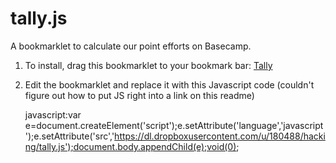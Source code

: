 tally.js
========

A bookmarklet to calculate our point efforts on Basecamp. 

1. To install, drag this bookmarklet to your bookmark bar: <a href="replace_me">Tally</a>
2. Edit the bookmarklet and replace it with this Javascript code (couldn't figure out how to put JS right into a link on this readme)

    javascript:var e=document.createElement('script');e.setAttribute('language','javascript');e.setAttribute('src','https://dl.dropboxusercontent.com/u/180488/hacking/tally.js');document.body.appendChild(e);void(0);

